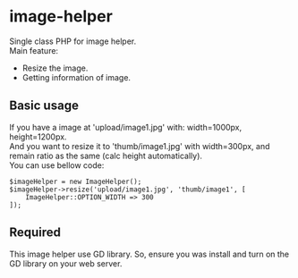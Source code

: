# image-helper
Single class PHP for image helper.  
Main feature:
- Resize the image.
- Getting information of image.

## Basic usage
If you have a image at 'upload/image1.jpg' with: width=1000px, height=1200px.  
And you want to resize it to 'thumb/image1.jpg' with width=300px, and remain ratio as the same (calc height automatically).  
You can use bellow code: 
```
$imageHelper = new ImageHelper();
$imageHelper->resize('upload/image1.jpg', 'thumb/image1', [
    ImageHelper::OPTION_WIDTH => 300
]);
```

## Required
This image helper use GD library. So, ensure you was install and turn on the GD library on your web server.
